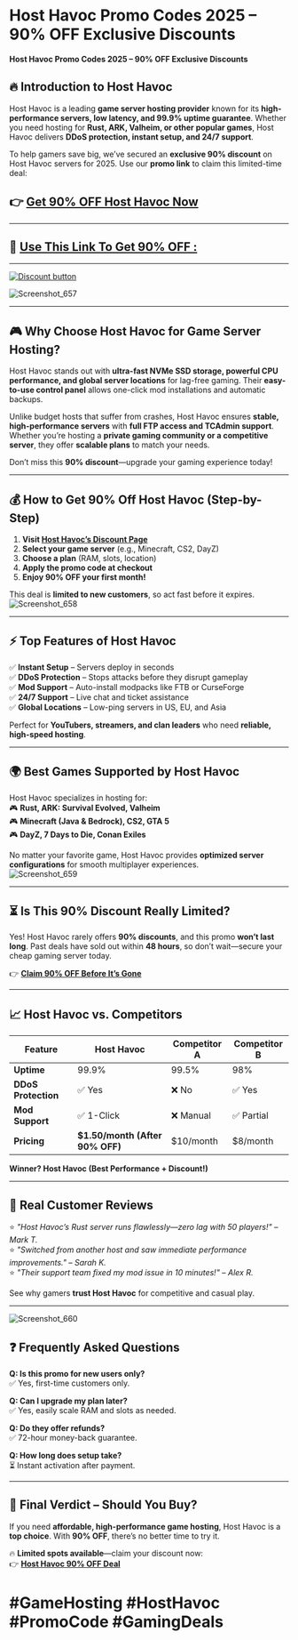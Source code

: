 # Host Havoc Promo Codes 2025 – 90% OFF Exclusive Discounts
**Host Havoc Promo Codes 2025 – 90% OFF Exclusive Discounts**  

## **🔥 Introduction to Host Havoc**  
Host Havoc is a leading **game server hosting provider** known for its **high-performance servers, low latency, and 99.9% uptime guarantee**. Whether you need hosting for **Rust, ARK, Valheim, or other popular games**, Host Havoc delivers **DDoS protection, instant setup, and 24/7 support**.  

To help gamers save big, we’ve secured an **exclusive 90% discount** on Host Havoc servers for 2025. Use our **promo link** to claim this limited-time deal:  

## 👉 **[Get 90% OFF Host Havoc Now](https://hosthavoc.com/billing/aff.php?aff=2087)**  
---
## 🎁 **[Use This Link To Get 90% OFF :](https://hosthavoc.com/billing/aff.php?aff=2087)**

---
[![Discount button](https://github.com/user-attachments/assets/8ba835f2-8890-47da-9f69-c6be66980d77)](https://hosthavoc.com/billing/aff.php?aff=2087)


![Screenshot_657](https://github.com/user-attachments/assets/ff126ec8-a5e5-472b-aab2-d7903bc3a5eb)

---

## **🎮 Why Choose Host Havoc for Game Server Hosting?**  
Host Havoc stands out with **ultra-fast NVMe SSD storage, powerful CPU performance, and global server locations** for lag-free gaming. Their **easy-to-use control panel** allows one-click mod installations and automatic backups.  

Unlike budget hosts that suffer from crashes, Host Havoc ensures **stable, high-performance servers** with **full FTP access and TCAdmin support**. Whether you’re hosting a **private gaming community or a competitive server**, they offer **scalable plans** to match your needs.  

Don’t miss this **90% discount**—upgrade your gaming experience today!  

---

## **💰 How to Get 90% Off Host Havoc (Step-by-Step)**  
1. **Visit [Host Havoc’s Discount Page](https://hosthavoc.com/billing/aff.php?aff=2087)**  
2. **Select your game server** (e.g., Minecraft, CS2, DayZ)  
3. **Choose a plan** (RAM, slots, location)  
4. **Apply the promo code at checkout**  
5. **Enjoy 90% OFF your first month!**  

This deal is **limited to new customers**, so act fast before it expires.  
![Screenshot_658](https://github.com/user-attachments/assets/fb3751b3-bef6-494d-9eab-a76a83859296)

---

## **⚡ Top Features of Host Havoc**  
✅ **Instant Setup** – Servers deploy in seconds  
✅ **DDoS Protection** – Stops attacks before they disrupt gameplay  
✅ **Mod Support** – Auto-install modpacks like FTB or CurseForge  
✅ **24/7 Support** – Live chat and ticket assistance  
✅ **Global Locations** – Low-ping servers in US, EU, and Asia  

Perfect for **YouTubers, streamers, and clan leaders** who need **reliable, high-speed hosting**.  

---

## **🌍 Best Games Supported by Host Havoc**  
Host Havoc specializes in hosting for:  
🎮 **Rust, ARK: Survival Evolved, Valheim**  
🎮 **Minecraft (Java & Bedrock), CS2, GTA 5**  
🎮 **DayZ, 7 Days to Die, Conan Exiles**  

No matter your favorite game, Host Havoc provides **optimized server configurations** for smooth multiplayer experiences.  
![Screenshot_659](https://github.com/user-attachments/assets/f921765b-04d2-40a0-8b82-0da4e24357d9)

---

## **⏳ Is This 90% Discount Really Limited?**  
Yes! Host Havoc rarely offers **90% discounts**, and this promo **won’t last long**. Past deals have sold out within **48 hours**, so don’t wait—secure your cheap gaming server today.  

👉 **[Claim 90% OFF Before It’s Gone](https://hosthavoc.com/billing/aff.php?aff=2087)**  

---

## **📈 Host Havoc vs. Competitors**  
| Feature          | Host Havoc | Competitor A | Competitor B |  
|------------------|-----------|-------------|-------------|  
| **Uptime**       | 99.9%     | 99.5%       | 98%         |  
| **DDoS Protection** | ✅ Yes  | ❌ No        | ✅ Yes       |  
| **Mod Support**  | ✅ 1-Click | ❌ Manual    | ✅ Partial   |  
| **Pricing**      | **$1.50/month (After 90% OFF)** | $10/month | $8/month |  

**Winner? Host Havoc (Best Performance + Discount!)**  

---

## **💬 Real Customer Reviews**  
⭐ *"Host Havoc’s Rust server runs flawlessly—zero lag with 50 players!"* – *Mark T.*  
⭐ *"Switched from another host and saw immediate performance improvements."* – *Sarah K.*  
⭐ *"Their support team fixed my mod issue in 10 minutes!"* – *Alex R.*  

See why gamers **trust Host Havoc** for competitive and casual play.  

---
![Screenshot_660](https://github.com/user-attachments/assets/d7d3c4f0-6046-4164-9148-e750fc24114d)

## **❓ Frequently Asked Questions**  
**Q: Is this promo for new users only?**  
✅ Yes, first-time customers only.  

**Q: Can I upgrade my plan later?**  
✅ Yes, easily scale RAM and slots as needed.  

**Q: Do they offer refunds?**  
✅ 72-hour money-back guarantee.  

**Q: How long does setup take?**  
⏳ Instant activation after payment.  

---

## **🚀 Final Verdict – Should You Buy?**  
If you need **affordable, high-performance game hosting**, Host Havoc is a **top choice**. With **90% OFF**, there’s no better time to try it.  

🔥 **Limited spots available**—claim your discount now:  
👉 **[Host Havoc 90% OFF Deal](https://hosthavoc.com/billing/aff.php?aff=2087)**  

# **#GameHosting #HostHavoc #PromoCode #GamingDeals**
